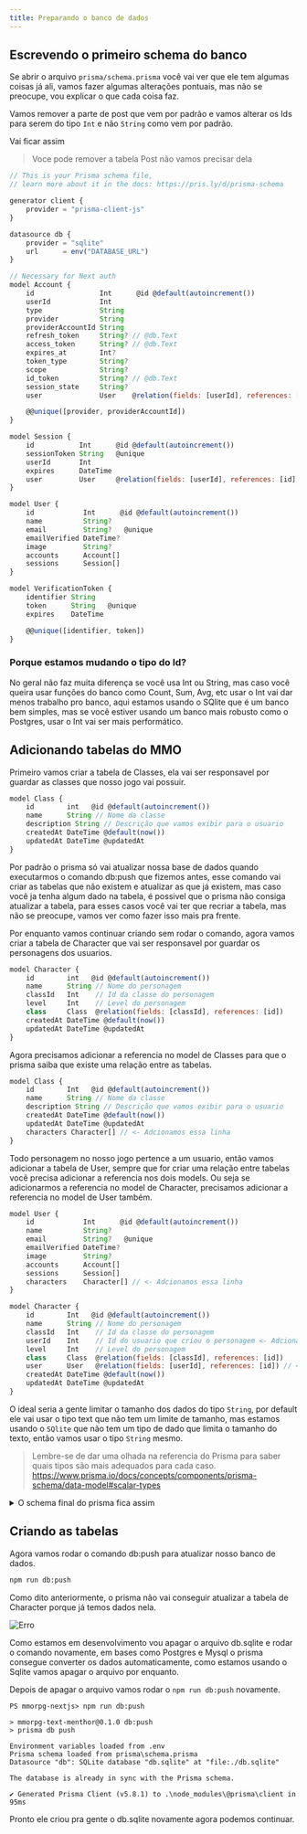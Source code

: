 ```yaml
---
title: Preparando o banco de dados
---
```


## Escrevendo o primeiro schema do banco

Se abrir o arquivo `prisma/schema.prisma` você vai ver que ele tem algumas coisas já ali, vamos fazer algumas alterações pontuais, mas não se preocupe, vou explicar o que cada coisa faz.

Vamos remover a parte de post que vem por padrão e vamos alterar os Ids para serem do tipo `Int` e não `String` como vem por padrão.

Vai ficar assim

> Voce pode remover a tabela Post não vamos precisar dela

```js
// This is your Prisma schema file,
// learn more about it in the docs: https://pris.ly/d/prisma-schema

generator client {
    provider = "prisma-client-js"
}

datasource db {
    provider = "sqlite"
    url      = env("DATABASE_URL")
}

// Necessary for Next auth
model Account {
    id                Int      @id @default(autoincrement())
    userId            Int
    type              String
    provider          String
    providerAccountId String
    refresh_token     String? // @db.Text
    access_token      String? // @db.Text
    expires_at        Int?
    token_type        String?
    scope             String?
    id_token          String? // @db.Text
    session_state     String?
    user              User    @relation(fields: [userId], references: [id], onDelete: Cascade)

    @@unique([provider, providerAccountId])
}

model Session {
    id           Int      @id @default(autoincrement())
    sessionToken String   @unique
    userId       Int
    expires      DateTime
    user         User     @relation(fields: [userId], references: [id], onDelete: Cascade)
}

model User {
    id            Int      @id @default(autoincrement())
    name          String?
    email         String?   @unique
    emailVerified DateTime?
    image         String?
    accounts      Account[]
    sessions      Session[]
}

model VerificationToken {
    identifier String
    token      String   @unique
    expires    DateTime

    @@unique([identifier, token])
}
```

### Porque estamos mudando o tipo do Id?

No geral não faz muita diferença se você usa Int ou String, mas caso você queira usar funções do banco como Count, Sum, Avg, etc usar o Int vai dar menos trabalho pro banco, aqui estamos usando o SQlite que é um banco bem simples, mas se você estiver usando um banco mais robusto como o Postgres, usar o Int vai ser mais performático.

## Adicionando tabelas do MMO

Primeiro vamos criar a tabela de Classes, ela vai ser responsavel por guardar as classes que nosso jogo vai possuir.

```js
model Class {
    id        int   @id @default(autoincrement())
    name      String // Nome da classe
    description String // Descrição que vamos exibir para o usuario
    createdAt DateTime @default(now())
    updatedAt DateTime @updatedAt
}
```

Por padrão o prisma só vai atualizar nossa base de dados quando executarmos o comando db:push que fizemos antes, esse comando vai criar as tabelas que não existem e atualizar as que já existem, mas caso você ja tenha algum dado na tabela, é possivel que o prisma não consiga atualizar a tabela, para esses casos você vai ter que recriar a tabela, mas não se preocupe, vamos ver como fazer isso mais pra frente.

Por enquanto vamos continuar criando sem rodar o comando, agora vamos criar a tabela de Character que vai ser responsavel por guardar os personagens dos usuarios.

```js
model Character {
    id        int   @id @default(autoincrement())
    name      String // Nome do personagem
    classId   Int    // Id da classe do personagem
    level     Int    // Level do personagem
    class     Class  @relation(fields: [classId], references: [id])
    createdAt DateTime @default(now())
    updatedAt DateTime @updatedAt
}
```

Agora precisamos adicionar a referencia no model de Classes para que o prisma saiba que existe uma relação entre as tabelas.

```js
model Class {
    id        Int   @id @default(autoincrement())
    name      String // Nome da classe
    description String // Descrição que vamos exibir para o usuario
    createdAt DateTime @default(now())
    updatedAt DateTime @updatedAt
    characters Character[] // <- Adcionamos essa linha
}
```

Todo personagem no nosso jogo pertence a um usuario, então vamos adicionar a tabela de User, sempre que for criar uma relação entre tabelas você precisa adicionar a referencia nos dois models. Ou seja se adicionarmos a referencia no model de Character, precisamos adicionar a referencia no model de User também.

```js
model User {
    id            Int      @id @default(autoincrement())
    name          String?
    email         String?   @unique
    emailVerified DateTime?
    image         String?
    accounts      Account[]
    sessions      Session[]
    characters    Character[] // <- Adcionamos essa linha
}

model Character {
    id        Int   @id @default(autoincrement())
    name      String // Nome do personagem
    classId   Int    // Id da classe do personagem
    userId    Int    // Id do usuario que criou o personagem <- Adcionamos essa linha
    level     Int    // Level do personagem
    class     Class  @relation(fields: [classId], references: [id])
    user      User   @relation(fields: [userId], references: [id]) // <- Adcionamos essa linha
    createdAt DateTime @default(now())
    updatedAt DateTime @updatedAt
}
```

O ideal seria a gente limitar o tamanho dos dados do tipo `String`, por default ele vai usar o tipo text que não tem um limite de tamanho, mas estamos usando o `SQlite` que não tem um tipo de dado que limita o tamanho do texto, então vamos usar o tipo `String` mesmo.

> Lembre-se de dar uma olhada na referencia do Prisma para saber quais tipos são mais adequados para cada caso. https://www.prisma.io/docs/concepts/components/prisma-schema/data-model#scalar-types

<details>
    <summary>O schema final do prisma fica assim</summary>

    ```js
    // This is your Prisma schema file,
    // learn more about it in the docs: https://pris.ly/d/prisma-schema

    generator client {
        provider = "prisma-client-js"
    }

    datasource db {
        provider = "sqlite"
        // NOTE: When using mysql or sqlserver, uncomment the @db.Text annotations in model Account below
        // Further reading:
        // https://next-auth.js.org/adapters/prisma#create-the-prisma-schema
        // https://www.prisma.io/docs/reference/api-reference/prisma-schema-reference#string
        url      = env("DATABASE_URL")
    }

    // Necessary for Next auth
    model Account {
        id                Int      @id @default(autoincrement())
        type              String
        provider          String
        providerAccountId String
        refresh_token     String? // @db.Text
        access_token      String? // @db.Text
        expires_at        Int?
        token_type        String?
        scope             String?
        id_token          String? // @db.Text
        session_state     String?

        user              User    @relation(fields: [userId], references: [id], onDelete: Cascade)
        userId            Int

        @@unique([provider, providerAccountId])
    }

    model Session {
        id           Int      @id @default(autoincrement())
        sessionToken String   @unique
        expires      DateTime

        user         User     @relation(fields: [userId], references: [id], onDelete: Cascade)
        userId       Int
    }

    model User {
        id            Int      @id @default(autoincrement())
        name          String?
        email         String?   @unique
        emailVerified DateTime?
        image         String?

        accounts      Account[]
        sessions      Session[]
        characters    Character[]
    }

    model VerificationToken {
        identifier String
        token      String   @unique
        expires    DateTime

        @@unique([identifier, token])
    }

    // MMORPG Models
    model Skill {
        id Int @id @default(autoincrement())
        name String @unique
        description String
        emoji String
        manaCost Int @default(1)
        level Int @default(1)
        DPS Int @default(0)
        defense Int @default(0)
        health Int @default(0)
        RNG Int @default(0)

        class Class @relation(fields: [classId], references: [id], onDelete: Cascade)
        classId Int

        characters CharSkill[]
    }

    model Class {
        id Int @id @default(autoincrement())
        name String @unique
        emoji String
        description String

        characters Character[]
        skills Skill[]
    }

    model CharStats {
        id Int @id @default(autoincrement())
        strength Int @default(1)
        agility Int @default(1)
        faith Int @default(1)
        intelligence Int @default(1)
        luck Int @default(1)
        DPS Int @default(1)
        defense Int @default(1)
        health Int @default(50)
        mana Int @default(10)
        stamina Int @default(100)

        character Character @relation(fields: [characterId], references: [id], onDelete: Cascade)
        characterId Int @unique
    }

    model Item {
        id Int @id @default(autoincrement())
        name String @unique
        description String
        type String
        level Int @default(1)
        DPS Int?
        defense Int?
        health Int?
        RNG Int?

        inventories ItemInventory[]
        drops MonsterDrop[]
    }

    model ItemInventory {
        equipped Boolean @default(false)
        type String
        quantity Int @default(1)

        item Item @relation(fields: [itemId], references: [id], onDelete: Cascade)
        itemId Int

        inventory Inventory @relation(fields: [inventoryId], references: [id], onDelete: Cascade)
        inventoryId Int

        @@id([itemId, inventoryId])
    }

    model Inventory {
        id Int @id @default(autoincrement())

        character Character @relation(fields: [characterId], references: [id])
        characterId Int @unique

        items ItemInventory[]
    }

    model CharSkill {
        level Int @default(1)

        character Character @relation(fields: [characterId], references: [id], onDelete: Cascade)
        characterId Int

        skill Skill @relation(fields: [skillId], references: [id])
        skillId Int

        @@id([characterId, skillId])
    }

    model Monster {
        id Int @id @default(autoincrement())
        name String @unique
        level Int @default(1)
        health Int @default(1)
        DPS Int @default(1)
        defense Int @default(1)

        map Map @relation(fields: [mapId], references: [id], onDelete: Cascade)
        mapId Int

        drops MonsterDrop[]
        quests Quest[]
    }

    model MonsterDrop {
        quantity Int @default(1)
        dropChance Int @default(100)

        monster Monster @relation(fields: [monsterId], references: [id], onDelete: Cascade)
        monsterId Int

        item Item @relation(fields: [itemId], references: [id])
        itemId Int

        @@id([monsterId, itemId])
    }

    model Quest {
        id Int @id @default(autoincrement())
        name String @unique
        description String
        level Int @default(1)
        experience Int @default(0)
        image String @default("/coin.png")

        map Map @relation(fields: [mapId], references: [id], onDelete: Cascade)
        mapId Int

        monsters Monster[]
        characters CharQuest[]
    }

    model CharQuest {
        completed Boolean @default(false)

        character Character @relation(fields: [characterId], references: [id], onDelete: Cascade)
        characterId Int

        quest Quest @relation(fields: [questId], references: [id])
        questId Int

        @@id([characterId, questId])
    }

    model Map {
        id Int @id @default(autoincrement())
        name String @unique
        description String
        level Int @default(1)

        monsters Monster[]
        quests Quest[]
        characters Character[]
    }

    model ExperienceTable {
        id Int @id @default(autoincrement())
        level Int @unique
        experience Int @default(0)
    }

    model CharLog {
        id Int @id @default(autoincrement())
        message String
        createdAt DateTime @default(now())

        character Character @relation(fields: [characterId], references: [id], onDelete: Cascade)
        characterId Int
    }

    model Character {
        id Int @id @default(autoincrement())
        name String @unique
        level Int @default(1)
        experience Int @default(0)
        points Int @default(0)
        pkPoints Int @default(0)
        isDead Boolean @default(false)

        map Map @relation(fields: [mapId], references: [id], onDelete: SetDefault)
        mapId Int @default(1)

        user User @relation(fields: [userId], references: [id], onDelete: Cascade)
        userId Int

        class Class @relation(fields: [classId], references: [id], onDelete: Cascade)
        classId Int

        charStats CharStats?
        inventory Inventory?
        skills CharSkill[]
        logs CharLog[]
        quests CharQuest[]
    }
    ```
</details>

## Criando as tabelas

Agora vamos rodar o comando db:push para atualizar nosso banco de dados.

```bash
npm run db:push
```

Como dito anteriormente, o prisma não vai conseguir atualizar a tabela de Character porque já temos dados nela.

![Erro](https://menthor-content.s3.sa-east-1.amazonaws.com/586ee47b-8fe9-46a0-b0c0-809240ceca93)

Como estamos em desenvolvimento vou apagar o arquivo db.sqlite e rodar o comando novamente, em bases como Postgres e Mysql o prisma consegue converter os dados automaticamente, como estamos usando o Sqlite vamos apagar o arquivo por enquanto.

Depois de apagar o arquivo vamos rodar o `npm run db:push` novamente.

```
PS mmorpg-nextjs> npm run db:push

> mmorpg-text-menthor@0.1.0 db:push
> prisma db push

Environment variables loaded from .env
Prisma schema loaded from prisma\schema.prisma
Datasource "db": SQLite database "db.sqlite" at "file:./db.sqlite"

The database is already in sync with the Prisma schema.

✔ Generated Prisma Client (v5.8.1) to .\node_modules\@prisma\client in 95ms
```

Pronto ele criou pra gente o db.sqlite novamente agora podemos continuar.
